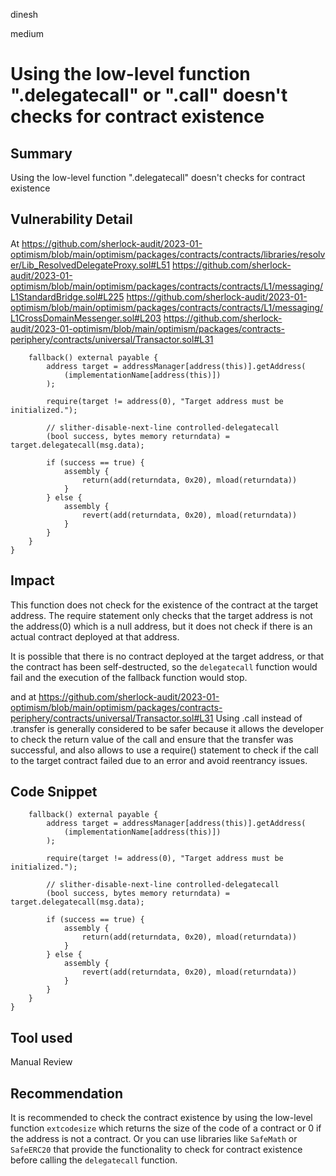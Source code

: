 dinesh

medium

# Using the low-level function ".delegatecall" or ".call" doesn't checks for contract existence

## Summary
Using the low-level function ".delegatecall" doesn't checks for contract existence

## Vulnerability Detail
At https://github.com/sherlock-audit/2023-01-optimism/blob/main/optimism/packages/contracts/contracts/libraries/resolver/Lib_ResolvedDelegateProxy.sol#L51
https://github.com/sherlock-audit/2023-01-optimism/blob/main/optimism/packages/contracts/contracts/L1/messaging/L1StandardBridge.sol#L225
https://github.com/sherlock-audit/2023-01-optimism/blob/main/optimism/packages/contracts/contracts/L1/messaging/L1CrossDomainMessenger.sol#L203
https://github.com/sherlock-audit/2023-01-optimism/blob/main/optimism/packages/contracts-periphery/contracts/universal/Transactor.sol#L31

```solidity
    fallback() external payable {
        address target = addressManager[address(this)].getAddress(
            (implementationName[address(this)])
        );

        require(target != address(0), "Target address must be initialized.");

        // slither-disable-next-line controlled-delegatecall
        (bool success, bytes memory returndata) = target.delegatecall(msg.data);

        if (success == true) {
            assembly {
                return(add(returndata, 0x20), mload(returndata))
            }
        } else {
            assembly {
                revert(add(returndata, 0x20), mload(returndata))
            }
        }
    }
}
```

## Impact
This function does not check for the existence of the contract at the target address. The require statement only checks that the target address is not the address(0) which is a null address, but it does not check if there is an actual contract deployed at that address.

It is possible that there is no contract deployed at the target address, or that the contract has been self-destructed, so the `delegatecall` function would fail and the execution of the fallback function would stop.

and at https://github.com/sherlock-audit/2023-01-optimism/blob/main/optimism/packages/contracts-periphery/contracts/universal/Transactor.sol#L31
Using .call instead of .transfer is generally considered to be safer because it allows the developer to check the return value of the call and ensure that the transfer was successful, and also allows to use a require() statement to check if the call to the target contract failed due to an error and avoid reentrancy issues.

## Code Snippet
```solidity
    fallback() external payable {
        address target = addressManager[address(this)].getAddress(
            (implementationName[address(this)])
        );

        require(target != address(0), "Target address must be initialized.");

        // slither-disable-next-line controlled-delegatecall
        (bool success, bytes memory returndata) = target.delegatecall(msg.data);

        if (success == true) {
            assembly {
                return(add(returndata, 0x20), mload(returndata))
            }
        } else {
            assembly {
                revert(add(returndata, 0x20), mload(returndata))
            }
        }
    }
}
```

## Tool used

Manual Review

## Recommendation
It is recommended to check the contract existence by using the low-level function `extcodesize` which returns the size of the code of a contract or 0 if the address is not a contract. Or you can use libraries like `SafeMath` or `SafeERC20` that provide the functionality to check for contract existence before calling the `delegatecall` function.